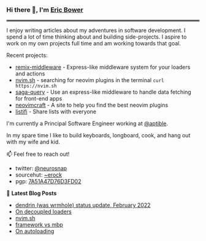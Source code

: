 ### Hi there 👋, I'm [Eric Bower](https://erock.io)

<hr style="border:2px solid gray"> </hr>

I enjoy writing articles about my adventures in software development.  I spend
a lot of time thinking about and building side-projects.  I aspire to work on
my own projects full time and am working towards that goal.

Recent projects:

- [remix-middleware](https://github.com/neurosnap/remix-middleware) -
  Express-like middleware system for your loaders and actions
- [nvim.sh](https://nvim.sh) - searching for neovim plugins in the terminal
  `curl https://nvim.sh`
- [saga-query](https://github.com/neurosnap/saga-query) - Use an express-like
  middleware to handle data fetching for front-end apps
- [neovimcraft](https://neovimcraft.com) - A site to help you find the best
  neovim plugins
- [listifi](https://listifi.app) - Share lists with everyone

I'm currently a Principal Software Engineer working at
[@aptible](https://aptible.com).

In my spare time I like to build keyboards, longboard, cook, and hang out with
my wife and kid.

📫 Feel free to reach out!

- twitter: [@neurosnap](https://twitter.com/neurosnap)
- sourcehut: [~erock](https://git.sr.ht/~erock)
- pgp: [7A51A47D76D3FD02](https://erock.io/publickey.txt)

📕 **Latest Blog Posts**

<!-- BLOG-POST-LIST:START -->
- [dendrin &lpar;was wrmhole&rpar; status update, February 2022](https://erock.io/2022/02/09/dendrin-status-update-feb-2022.html)
- [On decoupled loaders](https://erock.io/2022/01/21/on-decoupled-loaders.html)
- [nvim.sh](https://erock.io/2022/01/08/nvimsh-release.html)
- [framework vs mbp](https://erock.io/2021/11/01/framework-vs-mbp.html)
- [On autoloading](https://erock.io/2021/11/01/on-autoloading.html)
<!-- BLOG-POST-LIST:END -->
